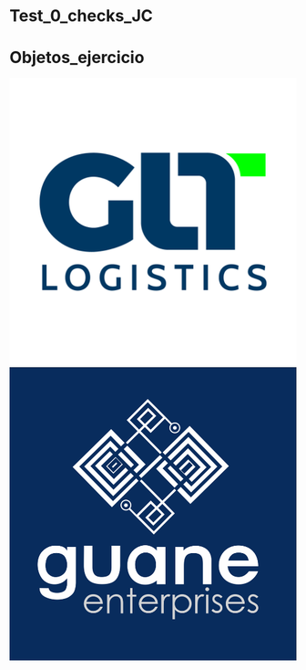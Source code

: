 # Test_0_checks_JC

# Objetos_ejercicio

 [![glt_tweeter][1]][2]
 [![guane_tweeter][3]][4]
 
 
[1]:  https://github.com/juan-pineda/Objetos_ejercicio/blob/main/GLT_Logistics.png
[2]:  https://twitter.com/GLT_INC

[3]: https://github.com/juan-pineda/Objetos_ejercicio/blob/main/GUANE_Logo.png
[4]: https://twitter.com/guaneai?lang=en
